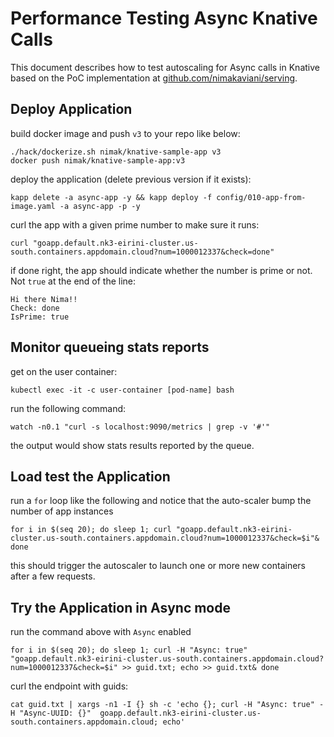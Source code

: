 # Performance Testing Async Knative Calls

This document describes how to test autoscaling for Async calls in Knative based on the PoC implementation at [github.com/nimakaviani/serving](https://github.com/nimakaviani/serving).

## Deploy Application

build docker image and push `v3` to your repo like below:

```
./hack/dockerize.sh nimak/knative-sample-app v3
docker push nimak/knative-sample-app:v3
```

deploy the application (delete previous version if it exists):

```
kapp delete -a async-app -y && kapp deploy -f config/010-app-from-image.yaml -a async-app -p -y
```

curl the app with a given prime number to make sure it runs:

```
curl "goapp.default.nk3-eirini-cluster.us-south.containers.appdomain.cloud?num=1000012337&check=done"
```

if done right, the app should indicate whether the number is prime or not. Not `true` at the end of the line:

```
Hi there Nima!!
Check: done
IsPrime: true
```

## Monitor queueing stats reports

get on the user container:

```
kubectl exec -it -c user-container [pod-name] bash
```

run the following command:

```
watch -n0.1 "curl -s localhost:9090/metrics | grep -v '#'"
```

the output would show stats results reported by the queue.

## Load test the Application

run a `for` loop like the following and notice that the auto-scaler bump the number of app instances

```
for i in $(seq 20); do sleep 1; curl "goapp.default.nk3-eirini-cluster.us-south.containers.appdomain.cloud?num=1000012337&check=$i"& done
```

this should trigger the autoscaler to launch one or more new containers after a few requests.

## Try the Application in Async mode

run the command above with `Async` enabled

```
for i in $(seq 20); do sleep 1; curl -H "Async: true" "goapp.default.nk3-eirini-cluster.us-south.containers.appdomain.cloud?num=1000012337&check=$i" >> guid.txt; echo >> guid.txt& done
```

curl the endpoint with guids:

```
cat guid.txt | xargs -n1 -I {} sh -c 'echo {}; curl -H "Async: true" -H "Async-UUID: {}"  goapp.default.nk3-eirini-cluster.us-south.containers.appdomain.cloud; echo'
```
